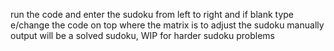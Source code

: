 run the code and enter the sudoku from left to right and if blank type e/change the code on top where the matrix is to adjust the sudoku manually
output will be a solved sudoku, WIP for harder sudoku problems
